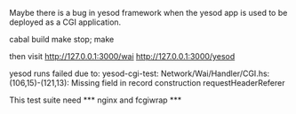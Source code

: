Maybe there is a bug in yesod framework when the yesod app is used to be deployed as a CGI application.

 cabal build 
 make stop; make  

then visit 
    http://127.0.0.1:3000/wai
    http://127.0.0.1:3000/yesod

yesod runs failed due to:
    yesod-cgi-test: Network/Wai/Handler/CGI.hs:(106,15)-(121,13): Missing field in record construction requestHeaderReferer

This test suite need 
    *** nginx and fcgiwrap ***
